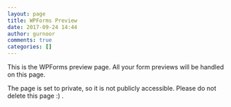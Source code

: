 ```yaml
---
layout: page
title: WPForms Preview
date: 2017-09-24 14:44
author: gurnoor
comments: true
categories: []
---
```

<p>This is the WPForms preview page. All your form previews will be handled on this page.</p><p>The page is set to private, so it is not publicly accessible. Please do not delete this page :) .</p>
